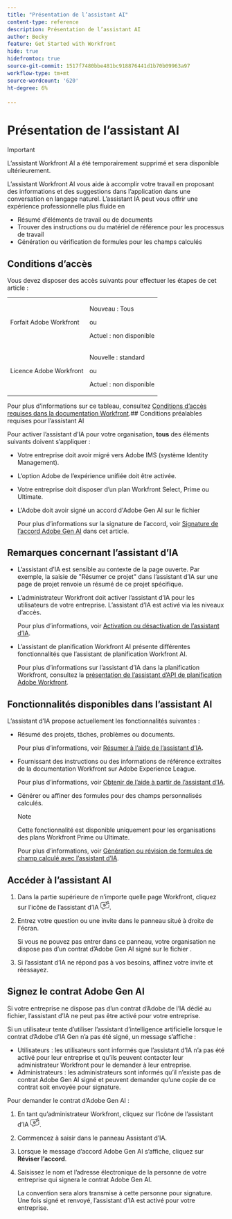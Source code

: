 ```yaml
---
title: "Présentation de l’assistant AI"
content-type: reference
description: Présentation de l’assistant AI
author: Becky
feature: Get Started with Workfront
hide: true
hidefromtoc: true
source-git-commit: 1517f7480bbe481bc918876441d1b70b09963a97
workflow-type: tm+mt
source-wordcount: '620'
ht-degree: 6%

---
```


# Présentation de l’assistant AI

>[!IMPORTANT]
>
>L’assistant Workfront AI a été temporairement supprimé et sera disponible ultérieurement.

L’assistant Workfront AI vous aide à accomplir votre travail en proposant des informations et des suggestions dans l’application dans une conversation en langage naturel. L’assistant IA peut vous offrir une expérience professionnelle plus fluide en

* Résumé d’éléments de travail ou de documents
* Trouver des instructions ou du matériel de référence pour les processus de travail
* Génération ou vérification de formules pour les champs calculés

## Conditions d’accès

Vous devez disposer des accès suivants pour effectuer les étapes de cet article :

<table style="table-layout:auto"> 
 <col> 
 <col> 
 <tbody> 
  <tr> 
   <td role="rowheader">Forfait Adobe Workfront</td> 
   <td><p>Nouveau : Tous</p>
       <p>ou</p>
       <p>Actuel : non disponible</p></td>
  </tr> 
  <tr> 
   <td role="rowheader">Licence Adobe Workfront</td> 
   <td><p>Nouvelle : standard</p>
       <p>ou</p>
       <p>Actuel : non disponible</p></td>
  </tr> 
 </tbody> 
</table>

Pour plus d’informations sur ce tableau, consultez [Conditions d’accès requises dans la documentation Workfront](/help/quicksilver/administration-and-setup/add-users/access-levels-and-object-permissions/access-level-requirements-in-documentation.md).## Conditions préalables requises pour l’assistant AI

Pour activer l’assistant d’IA pour votre organisation, **tous** des éléments suivants doivent s’appliquer :

* Votre entreprise doit avoir migré vers Adobe IMS (système Identity Management).
* L’option Adobe de l’expérience unifiée doit être activée.
* Votre entreprise doit disposer d’un plan Workfront Select, Prime ou Ultimate.
* L&#39;Adobe doit avoir signé un accord d&#39;Adobe Gen AI sur le fichier

  Pour plus d’informations sur la signature de l’accord, voir [Signature de l’accord Adobe Gen AI](/help/quicksilver/workfront-basics/ai-assistant/ai-assistant-overview.md#sign-the-adobe-gen-ai-agreement) dans cet article.

## Remarques concernant l’assistant d’IA

* L’assistant d’IA est sensible au contexte de la page ouverte. Par exemple, la saisie de &quot;Résumer ce projet&quot; dans l’assistant d’IA sur une page de projet renvoie un résumé de ce projet spécifique.
* L’administrateur Workfront doit activer l’assistant d’IA pour les utilisateurs de votre entreprise. L’assistant d’IA est activé via les niveaux d’accès.

  Pour plus d’informations, voir [Activation ou désactivation de l’assistant d’IA](/help/quicksilver/workfront-basics/ai-assistant/enable-or-disable-assistant.md).

* L’assistant de planification Workfront AI présente différentes fonctionnalités que l’assistant de planification Workfront AI.

  Pour plus d’informations sur l’assistant d’IA dans la planification Workfront, consultez la [présentation de l’assistant d’API de planification Adobe Workfront](/help/quicksilver/planning/general/planning-ai-assistant-overview.md).


## Fonctionnalités disponibles dans l’assistant AI

L’assistant d’IA propose actuellement les fonctionnalités suivantes :

* Résumé des projets, tâches, problèmes ou documents.

  Pour plus d’informations, voir [Résumer à l’aide de l’assistant d’IA](/help/quicksilver/workfront-basics/ai-assistant/summarize-this.md).

* Fournissant des instructions ou des informations de référence extraites de la documentation Workfront sur Adobe Experience League.

  Pour plus d’informations, voir [Obtenir de l’aide à partir de l’assistant d’IA](/help/quicksilver/workfront-basics/ai-assistant/use-ai-to-retrieve-instructions.md).

* Générer ou affiner des formules pour des champs personnalisés calculés.

  >[!NOTE]
  >
  >Cette fonctionnalité est disponible uniquement pour les organisations des plans Workfront Prime ou Ultimate.

  Pour plus d’informations, voir [Génération ou révision de formules de champ calculé avec l’assistant d’IA](/help/quicksilver/workfront-basics/ai-assistant/use-ai-assistant-to-check-formulas.md).

## Accéder à l’assistant AI

1. Dans la partie supérieure de n’importe quelle page Workfront, cliquez sur l’icône de l’assistant d’IA ![](/help/quicksilver/workfront-basics/ai-assistant/assets/ai-assistant-icon.png).
1. Entrez votre question ou une invite dans le panneau situé à droite de l&#39;écran.

   Si vous ne pouvez pas entrer dans ce panneau, votre organisation ne dispose pas d’un contrat d’Adobe Gen AI signé sur le fichier .

1. Si l’assistant d’IA ne répond pas à vos besoins, affinez votre invite et réessayez.

## Signez le contrat Adobe Gen AI

Si votre entreprise ne dispose pas d’un contrat d’Adobe de l’IA dédié au fichier, l’assistant d’IA ne peut pas être activé pour votre entreprise.

Si un utilisateur tente d’utiliser l’assistant d’intelligence artificielle lorsque le contrat d’Adobe d’IA Gen n’a pas été signé, un message s’affiche :

* Utilisateurs : les utilisateurs sont informés que l’assistant d’IA n’a pas été activé pour leur entreprise et qu’ils peuvent contacter leur administrateur Workfront pour le demander à leur entreprise.
* Administrateurs : les administrateurs sont informés qu’il n’existe pas de contrat Adobe Gen AI signé et peuvent demander qu’une copie de ce contrat soit envoyée pour signature.

Pour demander le contrat d’Adobe Gen AI :

1. En tant qu’administrateur Workfront, cliquez sur l’icône de l’assistant d’IA ![](/help/quicksilver/workfront-basics/ai-assistant/assets/ai-assistant-icon.png).
1. Commencez à saisir dans le panneau Assistant d’IA.
1. Lorsque le message d’accord Adobe Gen AI s’affiche, cliquez sur **Réviser l’accord**.
1. Saisissez le nom et l’adresse électronique de la personne de votre entreprise qui signera le contrat Adobe Gen AI.

   La convention sera alors transmise à cette personne pour signature. Une fois signé et renvoyé, l’assistant d’IA est activé pour votre entreprise.

